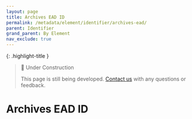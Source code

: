 ```yaml
---
layout: page
title: Archives EAD ID
permalink: /metadata/element/identifier/archives-ead/
parent: Identifier
grand_parent: By Element
nav_exclude: true
---
```


{: .highlight-title }
> 🚧 Under Construction
>
> This page is still being developed. [Contact us](/metadata-documentation/contact/) with any questions or feedback.

# Archives EAD ID
